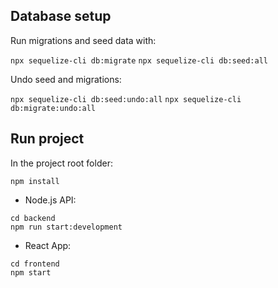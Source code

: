 ## Database setup

Run migrations and seed data with:

`npx sequelize-cli db:migrate`
`npx sequelize-cli db:seed:all`

Undo seed and migrations:

`npx sequelize-cli db:seed:undo:all`
`npx sequelize-cli db:migrate:undo:all`

## Run project
 In the project root folder:
 
`npm install`

- Node.js API:

```
cd backend
npm run start:development
```

- React App:

```
cd frontend
npm start
```


